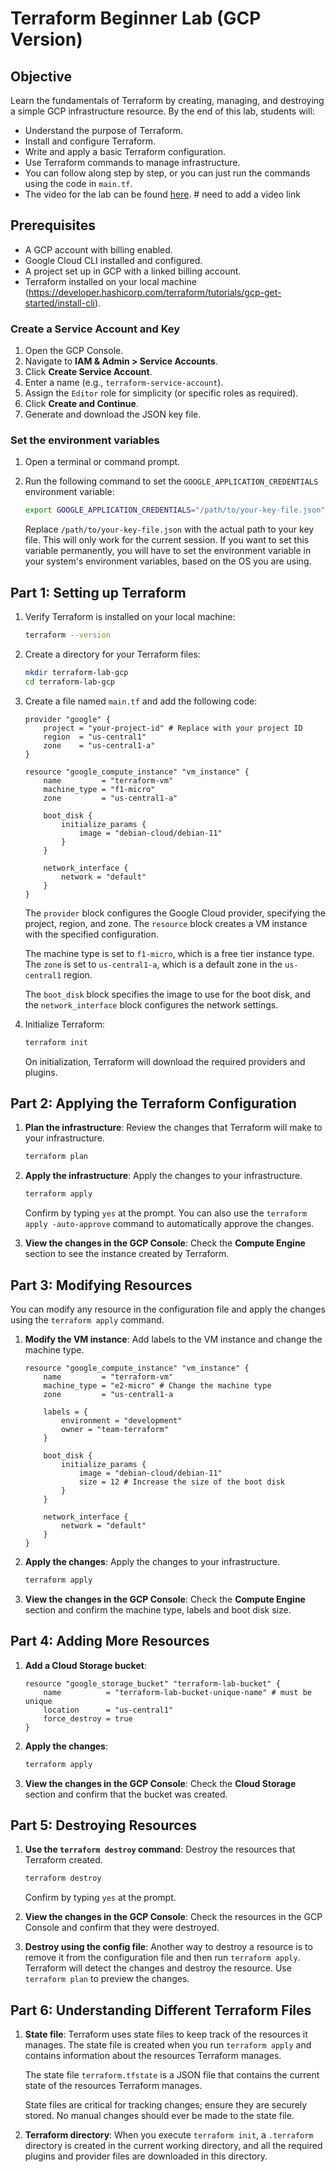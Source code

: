 # Terraform Beginner Lab (GCP Version)

## Objective
Learn the fundamentals of Terraform by creating, managing, and destroying a simple GCP infrastructure resource. By the end of this lab, students will:

- Understand the purpose of Terraform.
- Install and configure Terraform.
- Write and apply a basic Terraform configuration.
- Use Terraform commands to manage infrastructure.
- You can follow along step by step, or you can just run the commands using the code in `main.tf`.
- The video for the lab can be found [here](). # need to add a video link

## Prerequisites
- A GCP account with billing enabled.
- Google Cloud CLI installed and configured.
- A project set up in GCP with a linked billing account.
- Terraform installed on your local machine (https://developer.hashicorp.com/terraform/tutorials/gcp-get-started/install-cli).

### Create a Service Account and Key

1. Open the GCP Console.
2. Navigate to **IAM & Admin > Service Accounts**.
3. Click **Create Service Account**.
4. Enter a name (e.g., `terraform-service-account`).
5. Assign the `Editor` role for simplicity (or specific roles as required).
6. Click **Create and Continue**.
7. Generate and download the JSON key file.

### Set the environment variables

1. Open a terminal or command prompt.
2. Run the following command to set the `GOOGLE_APPLICATION_CREDENTIALS` environment variable:

    ```bash
    export GOOGLE_APPLICATION_CREDENTIALS="/path/to/your-key-file.json"
    ```

    Replace `/path/to/your-key-file.json` with the actual path to your key file. This will only work for the current session. If you want to set this variable permanently, you will have to set the environment variable in your system's environment variables, based on the OS you are using.

## Part 1: Setting up Terraform

1. Verify Terraform is installed on your local machine:
    ```bash
    terraform --version
    ```

2. Create a directory for your Terraform files:
    ```bash
    mkdir terraform-lab-gcp
    cd terraform-lab-gcp
    ```

3. Create a file named `main.tf` and add the following code:
    ```hcl
    provider "google" {
        project = "your-project-id" # Replace with your project ID
        region  = "us-central1"
        zone    = "us-central1-a"
    }

    resource "google_compute_instance" "vm_instance" {
        name         = "terraform-vm"
        machine_type = "f1-micro"
        zone         = "us-central1-a"

        boot_disk {
            initialize_params {
                image = "debian-cloud/debian-11"
            }
        }

        network_interface {
            network = "default"
        }
    }
    ```
    The `provider` block configures the Google Cloud provider, specifying the project, region, and zone. The `resource` block creates a VM instance with the specified configuration.

    The machine type is set to `f1-micro`, which is a free tier instance type. The `zone` is set to `us-central1-a`, which is a default zone in the `us-central1` region. 
    
    The `boot_disk` block specifies the image to use for the boot disk, and the `network_interface` block configures the network settings.

4. Initialize Terraform:
    ```bash
    terraform init
    ```
    On initialization, Terraform will download the required providers and plugins.

## Part 2: Applying the Terraform Configuration

1. **Plan the infrastructure**: Review the changes that Terraform will make to your infrastructure.
    ```bash
    terraform plan
    ```

2. **Apply the infrastructure**: Apply the changes to your infrastructure.
    ```bash
    terraform apply
    ```
    Confirm by typing `yes` at the prompt. You can also use the `terraform apply -auto-approve` command to automatically approve the changes.

3. **View the changes in the GCP Console**: Check the **Compute Engine** section to see the instance created by Terraform.

## Part 3: Modifying Resources

You can modify any resource in the configuration file and apply the changes using the `terraform apply` command.

1. **Modify the VM instance**: Add labels to the VM instance and change the machine type.
    ```hcl
    resource "google_compute_instance" "vm_instance" {
        name         = "terraform-vm"
        machine_type = "e2-micro" # Change the machine type
        zone         = "us-central1-a

        labels = {
            environment = "development"
            owner = "team-terraform"
        }

        boot_disk {
            initialize_params {
                image = "debian-cloud/debian-11"
                size = 12 # Increase the size of the boot disk
            }
        }

        network_interface {
            network = "default"
        }
    }
    ```

2. **Apply the changes**: Apply the changes to your infrastructure.
    ```bash
    terraform apply
    ```

3. **View the changes in the GCP Console**: Check the **Compute Engine** section and confirm the machine type, labels and boot disk size.

## Part 4: Adding More Resources

1. **Add a Cloud Storage bucket**:
    ```hcl
    resource "google_storage_bucket" "terraform-lab-bucket" {
        name          = "terraform-lab-bucket-unique-name" # must be unique
        location      = "us-central1"
        force_destroy = true
    }
    ```

2. **Apply the changes**:
    ```bash
    terraform apply
    ```

3. **View the changes in the GCP Console**: Check the **Cloud Storage** section and confirm that the bucket was created.

## Part 5: Destroying Resources

1. **Use the `terraform destroy` command**: Destroy the resources that Terraform created.
    ```bash
    terraform destroy
    ```
    Confirm by typing `yes` at the prompt.

2. **View the changes in the GCP Console**: Check the resources in the GCP Console and confirm that they were destroyed.

3. **Destroy using the config file**: Another way to destroy a resource is to remove it from the configuration file and then run `terraform apply`. Terraform will detect the changes and destroy the resource. Use `terraform plan` to preview the changes.

## Part 6: Understanding Different Terraform Files

1. **State file**:
    Terraform uses state files to keep track of the resources it manages. The state file is created when you run `terraform apply` and contains information about the resources Terraform manages.

    The state file `terraform.tfstate` is a JSON file that contains the current state of the resources Terraform manages.

    State files are critical for tracking changes; ensure they are securely stored. No manual changes should ever be made to the state file.

2. **Terraform directory**:
    When you execute `terraform init`, a `.terraform` directory is created in the current working directory, and all the required plugins and provider files are downloaded in this directory.
